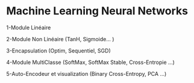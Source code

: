 # Machine Learning Neural Networks

1-Module Linéaire

2-Module Non Linéaire (TanH, Sigmoide... )

3-Encapsulation (Optim, Sequentiel, SGD)

4-Module MultiClasse (SoftMax, SoftMax Stable, Cross-Entropie ...)

5-Auto-Encodeur et visualization (Binary Cross-Entropy, PCA ...)
